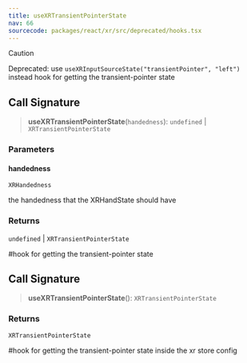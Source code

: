 ```yaml
---
title: useXRTransientPointerState
nav: 66
sourcecode: packages/react/xr/src/deprecated/hooks.tsx
---
```


> [!CAUTION]
> Deprecated: use `useXRInputSourceState("transientPointer", "left")` instead
hook for getting the transient-pointer state

## Call Signature

> **useXRTransientPointerState**(`handedness`): `undefined` \| `XRTransientPointerState`

### Parameters

#### handedness

`XRHandedness`

the handedness that the XRHandState should have

### Returns

`undefined` \| `XRTransientPointerState`

#hook for getting the transient-pointer state

## Call Signature

> **useXRTransientPointerState**(): `XRTransientPointerState`

### Returns

`XRTransientPointerState`

#hook for getting the transient-pointer state inside the xr store config
